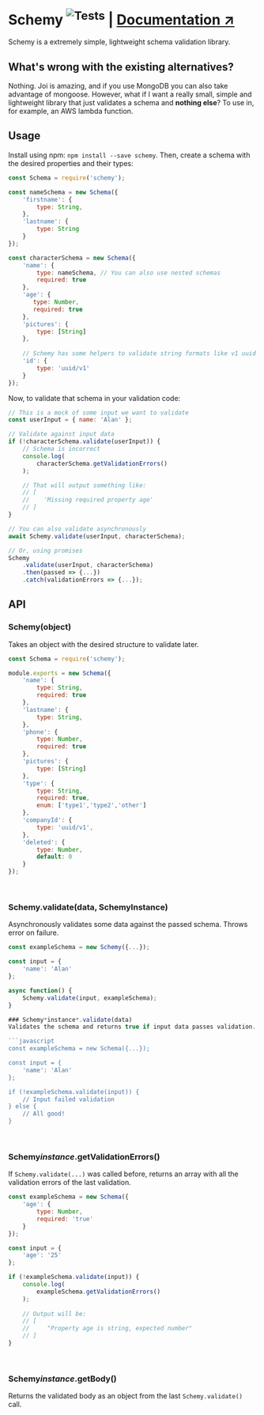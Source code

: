 # Schemy <sup>![Tests](https://github.com/aeberdinelli/schemy/workflows/Tests/badge.svg)</sup> | [Documentation ↗](https://github.com/aeberdinelli/schemy/wiki)
Schemy is a extremely simple, lightweight schema validation library.

## What's wrong with the existing alternatives?
Nothing. Joi is amazing, and if you use MongoDB you can also take advantage of mongoose. 
However, what if I want a really small, simple and lightweight library that just validates a schema and **nothing else**? To use in, for example, an AWS lambda function.

## Usage
Install using npm: `npm install --save schemy`.
Then, create a schema with the desired properties and their types:

```javascript
const Schema = require('schemy');

const nameSchema = new Schema({
    'firstname': {
        type: String,
    },
    'lastname': {
        type: String
    }
});

const characterSchema = new Schema({
    'name': {
        type: nameSchema, // You can also use nested schemas
        required: true
    },
    'age': {
       type: Number,
       required: true
    },
    'pictures': {
        type: [String]
    },
    
    // Schemy has some helpers to validate string formats like v1 uuid
    'id': {
        type: 'uuid/v1'
    }
});
```

Now, to validate that schema in your validation code:
```javascript
// This is a mock of some input we want to validate
const userInput = { name: 'Alan' };

// Validate against input data
if (!characterSchema.validate(userInput)) {
    // Schema is incorrect
    console.log(
        characterSchema.getValidationErrors()
    );

    // That will output something like:
    // [
    //    'Missing required property age'
    // ]
}

// You can also validate asynchronously
await Schemy.validate(userInput, characterSchema);

// Or, using promises
Schemy
    .validate(userInput, characterSchema)
    .then(passed => {...})
    .catch(validationErrors => {...});
```

## API
### Schemy(object)
Takes an object with the desired structure to validate later.

```javascript
const Schema = require('schemy');

module.exports = new Schema({
	'name': {
		type: String,
		required: true
	},
	'lastname': {
		type: String,
	},
	'phone': {
		type: Number,
		required: true
	},
	'pictures': {
		type: [String]
	},
	'type': {
		type: String,
		required: true,
		enum: ['type1','type2','other']
	},
	'companyId': {
		type: 'uuid/v1',
	},
	'deleted': {
		type: Number,
		default: 0
	}
});
```
<br>

### Schemy.validate(data, SchemyInstance)
Asynchronously validates some data against the passed schema. Throws error on failure.

```javascript
const exampleSchema = new Schemy({...});

const input = {
    'name': 'Alan'
};

async function() {
    Schemy.validate(input, exampleSchema);
}

### Schemy*instance*.validate(data)
Validates the schema and returns true if input data passes validation. Returns false otherwise.

```javascript
const exampleSchema = new Schema({...});

const input = {
    'name': 'Alan'
};

if (!exampleSchema.validate(input)) {
    // Input failed validation
} else {
    // All good!
}
```
<br>

### Schemy*instance*.getValidationErrors()
If `Schemy.validate(...)` was called before, returns an array with all the validation errors of the last validation.

```javascript
const exampleSchema = new Schema({
    'age': {
        type: Number,
        required: 'true'
    }
});

const input = {
    'age': '25'
};

if (!exampleSchema.validate(input)) {
    console.log(
        exampleSchema.getValidationErrors()
    );
    
    // Output will be:
    // [
    //     "Property age is string, expected number"
    // ] 
}
```
<br>

### Schemy*instance*.getBody()
Returns the validated body as an object from the last `Schemy.validate()` call.
